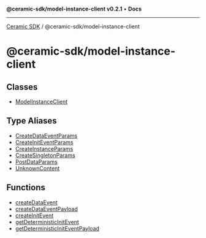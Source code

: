**@ceramic-sdk/model-instance-client v0.2.1** • **Docs**

***

[Ceramic SDK](../../README.md) / @ceramic-sdk/model-instance-client

# @ceramic-sdk/model-instance-client

## Classes

- [ModelInstanceClient](classes/ModelInstanceClient.md)

## Type Aliases

- [CreateDataEventParams](type-aliases/CreateDataEventParams.md)
- [CreateInitEventParams](type-aliases/CreateInitEventParams.md)
- [CreateInstanceParams](type-aliases/CreateInstanceParams.md)
- [CreateSingletonParams](type-aliases/CreateSingletonParams.md)
- [PostDataParams](type-aliases/PostDataParams.md)
- [UnknownContent](type-aliases/UnknownContent.md)

## Functions

- [createDataEvent](functions/createDataEvent.md)
- [createDataEventPayload](functions/createDataEventPayload.md)
- [createInitEvent](functions/createInitEvent.md)
- [getDeterministicInitEvent](functions/getDeterministicInitEvent.md)
- [getDeterministicInitEventPayload](functions/getDeterministicInitEventPayload.md)
